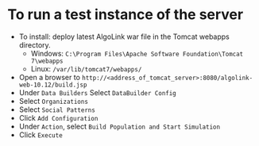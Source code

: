# To run a test instance of the server

- To install: deploy latest AlgoLink war file in the Tomcat webapps directory.
    - Windows: `C:\Program Files\Apache Software Foundation\Tomcat 7\webapps`
    - Linux: `/var/lib/tomcat7/webapps/`
- Open a browser to `http://<address_of_tomcat_server>:8080/algolink-web-10.12/build.jsp`
- Under `Data Builders` Select `DataBuilder Config`
- Select `Organizations`
- Select `Social Patterns`
- Click `Add Configuration`
- Under `Action`, select `Build Population and Start Simulation`
- Click `Execute`
